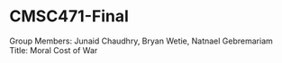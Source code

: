 # CMSC471-Final

Group Members: Junaid Chaudhry, Bryan Wetie, Natnael Gebremariam
Title: Moral Cost of War
